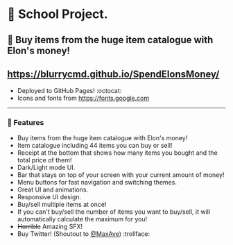 # 🏫 School Project.

## 💸 Buy items from the huge item catalogue with Elon's money!

## https://blurrycmd.github.io/SpendElonsMoney/

- Deployed to GitHub Pages! :octocat:
- Icons and fonts from https://fonts.google.com 

---

### 💫 Features
- Buy items from the huge item catalogue with Elon's money!
- Item catalogue including 44 items you can buy or sell!
- Receipt at the bottom that shows how many items you bought and the total price of them!
- Dark/Light mode UI.
- Bar that stays on top of your screen with your current amount of money!
- Menu buttons for fast navigation and switching themes.
- Great UI and animations.
- Responsive UI design.
- Buy/sell multiple items at once!
- If you can't buy/sell the number of items you want to buy/sell, it will automatically calculate the maximum for you!
- ~~Horrible~~ Amazing SFX!
- Buy Twitter! (Shoutout to [@MaxAve](https://www.github.com/MaxAve)) :trollface: